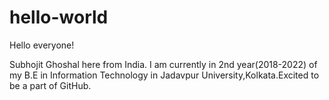 # hello-world

Hello everyone!

Subhojit Ghoshal here from India. I am currently in 2nd year(2018-2022) of my B.E in Information Technology in Jadavpur University,Kolkata.Excited to be a part of GitHub.

